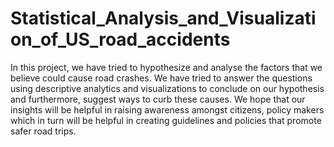 # Statistical_Analysis_and_Visualization_of_US_road_accidents
In this project, we have tried to hypothesize and analyse the factors that we believe could cause road crashes. We have tried to answer the questions using descriptive analytics and visualizations to conclude on our hypothesis and furthermore, suggest ways to curb these causes. We hope that our insights will be helpful in raising awareness amongst citizens, policy makers which in turn will be helpful in creating guidelines and policies that promote safer road trips.
